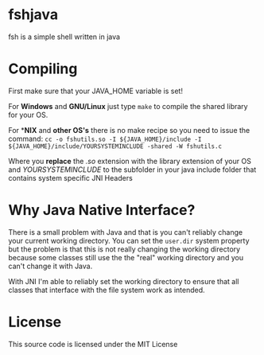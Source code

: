 # fshjava
fsh is a simple shell written in java

# Compiling
First make sure that your JAVA_HOME variable is set!

For **Windows** and **GNU/Linux** just type `make` to compile the shared library for your OS.

For ***NIX** and **other OS's** there is no make recipe so you need to issue the command:
`cc -o fshutils.so -I ${JAVA_HOME}/include -I ${JAVA_HOME}/include/YOURSYSTEMINCLUDE -shared -W fshutils.c`

Where you **replace** the *.so* extension with the library extension of your OS and *YOURSYSTEMINCLUDE* to the
subfolder in your java include folder that contains system specific JNI Headers

# Why Java Native Interface?
There is a small problem with Java and that is you can't reliably change your current working directory. 
You can set the `user.dir` system property but the problem is that this is not really changing the working directory because some classes still use the the "real" working directory and you can't change it with Java. 

With JNI I'm able to reliably set the working directory to ensure that all classes that interface with the file system work as intended.

# License
This source code is licensed under the MIT License
